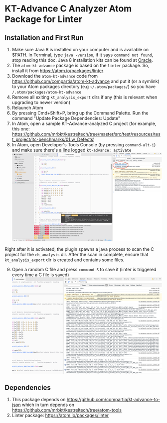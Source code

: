 # KT-Advance C Analyzer Atom Package for Linter

## Installation and First Run

1. Make sure Java 8 is installed on your computer and is available on $PATH. In Terminal, type `java -version`, if it says `command not found`, stop reading this doc.  Java 8 installation kits can be found at [Oracle](http://www.oracle.com/technetwork/java/javase/downloads/jdk8-downloads-2133151.html).   
2. The `atom-kt-advance` package is based on the `linter` package. So, install it from https://atom.io/packages/linter
3. Download the `atom-kt-advance` code from https://github.com/compartia/atom-kt-advance and put it (or a symlink) to your Atom packages directory
(e.g `~/.atom/packages/`)  so you have `/.atom/packages/atom-kt-advance`
4. Remove all exiting `kt_analysis_export` dirs if any (this is relevant when upgrading to newer version)
5. Relaunch Atom
6. By pressing Cmd+Shift+P, bring up the Command Palette. Run the command "Update Package Dependencies: Update"
7. In Atom, open a sample KT-Advance-analyzed C project (for example, this one: https://github.com/mrbkt/kestreltech/tree/master/src/test/resources/test_project/itc-benchmarks/01.w_Defects)
8. In Atom, open Developer's Tools Console (by pressing `command-alt-i`) and make sure there's a line logged `kt-advance: activate`
![Image](https://github.com/compartia/atom-kt-advance/blob/master/screenshots/Screen%20Shot%202016-09-29%20at%2010.35.31.png)

Right after it is activated, the plugin spawns a java process to scan the C project for the `ch_analysis` dir. After the scan in complete, ensure that `kt_analysis_export` dir is created and contains some files.

9. Open a random C file and press `command-S` to save it (linter is triggered every time a C file is saved)
![Image](https://github.com/compartia/atom-kt-advance/blob/master/screenshots/Screen%20Shot%202016-09-29%20at%2010.44.02.png)

## Dependencies
1.  This package depends on https://github.com/compartia/kt-advance-to-json which in turn depends on https://github.com/mrbkt/kestreltech/tree/atom-tools
2. Linter package: https://atom.io/packages/linter
